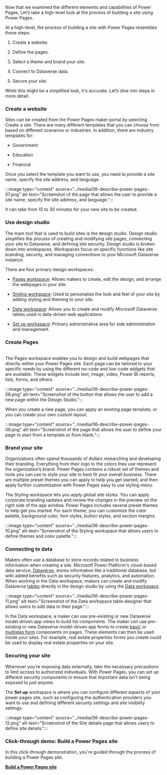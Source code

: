 
Now that we examined the different elements and capabilities of Power Pages, Let’s take a high-level look at the process of building a site using Power Pages. 

At a high-level, the process of building a site with Power Pages resembles these steps:

1. Create a website.

2. Define the pages.

3. Select a theme and brand your site. 

4. Connect to Dataverse data.

5. Secure your site. 

While this might be a simplified look, it's accurate. Let’s dive into steps in more detail. 

### Create a website

Sites can be created from the Power Pages maker portal by selecting Create a site. There are many different templates that you can choose from based on different scenarios or industries. In addition, there are industry templates for:

- Government

- Education

- Financial

Once you select the template you want to use, you need to provide a site name, specify the site address, and language. 

:::image type="content" source="../media/06-describe-power-pages-07.png" alt-text="Screenshot of the page that allows the user to provide a site name, specify the site address, and language.":::

It can take from 15 to 30 minutes for your new site to be created.  

### Use design studio

The main tool that is used to build sites is the design studio.  Design studio simplifies the process of creating and modifying site pages, connecting your site to Dataverse, and defining site security.  Design studio is broken down into workspaces. Workspaces focus on specific functions like site branding, security, and managing connections to your Microsoft Dataverse instance.  

There are four primary design workspaces:

- [Pages workspace](/power-pages/getting-started/first-page): Allows makers to create, edit the design, and arrange the webpages in your site. 

- [Styling workspace](/power-pages/getting-started/style-site): Used to personalize the look and feel of your site by adding styling and theming to your site.

- [Data workspace](/power-pages/getting-started/use-data-workspace): Allows you to create and modify Microsoft Dataverse tables used in data-driven web applications

- [Set up workspace](/power-pages/configure/setup-workspace): Primary administrative area for side administration and management. 

### Create Pages
‎  
‎The Pages workspace enables you to design and build webpages that directly within your Power Pages site. Each page can be tailored to your specific needs by using the different no-code and low-code widgets that are available. These widgets include text, image, video, Power BI reports, lists, forms, and others.

:::image type="content" source="../media/06-describe-power-pages-08.png" alt-text="Screenshot of the button that allows the user to add a new page within the Design Studio.":::

When you create a new page, you can apply an existing page template, or you can create your own custom layout.  

:::image type="content" source="../media/06-describe-power-pages-09.png" alt-text="Screenshot of the page that allows the user to define your page to start from a template or from blank.":::

### Brand your site

Organizations often spend thousands of dollars researching and developing their branding. Everything from their logo to the colors they use represent the organization’s brand. Power Pages contains a robust set of themes and tools you can use to style your site to best fit your overall business. There are multiple preset themes you can apply to help you get started, and then apply further customization with Power Pages easy to use styling menu.

The Styling workspace lets you apply global site styles. You can apply corporate branding updates and review the changes in the preview on the right side of the app window. Power Pages includes several preset themes to help get you started. For each theme, you can customize the color palette, background color, font styles, button styles, and section margins.

:::image type="content" source="../media/06-describe-power-pages-10.png" alt-text="Screenshot of the Styling workspace that allows users to define themes and color palette.":::

### Connecting to data

Makers often use a database to store records related to business information when creating a site. Microsoft Power Platform's cloud-based data service, [Dataverse](/power-apps/maker/data-platform/data-platform-intro), stores information like a traditional database, but with added benefits such as security features, analytics, and automation. When working in the Data workspace, makers can create and modify Dataverse [tables](/power-apps/maker/data-platform/entity-overview) directly in the design studio by using the [Data workspace](/power-pages/getting-started/use-data-workspace).

:::image type="content" source="../media/06-describe-power-pages-11.png" alt-text="Screenshot of the Data workspace table designer that allows users to add data to their page.":::

In the Data workspace, a maker can use pre-existing or new Dataverse model-driven app views to build list components. The maker can use pre-existing or new Dataverse model-driven app forms to create [basic](/power-pages/getting-started/add-form) or [multistep form](/power-pages/getting-started/multistep-forms) components on pages. These elements can then be used inside your sites. For example, real estate properties forms you create could be used to display real estate properties on your site. 

### Securing your site

Whenever you're exposing data externally, take the necessary precautions to limit access to authorized individuals. With Power Pages, you can set up different security components to ensure that important data isn't being exposed to just anyone. 

The **Set up** workspace is where you can configure different aspects of your power pages site, such as configuring the authentication providers you want to use and defining different security settings and site visibility settings. 

:::image type="content" source="../media/06-describe-power-pages-12.png" alt-text="Screenshot of the Site details page that allows users to define site details.":::

### Click-through demo: Build a Power Pages site

In this click-through demonstration, you're guided through the process of building a Power Pages site.

[**Build a Power Pages site**](https://edxinteractivepage.blob.core.windows.net/edxpages/PL-900/m6_power_pages_click_throug/index.html)
